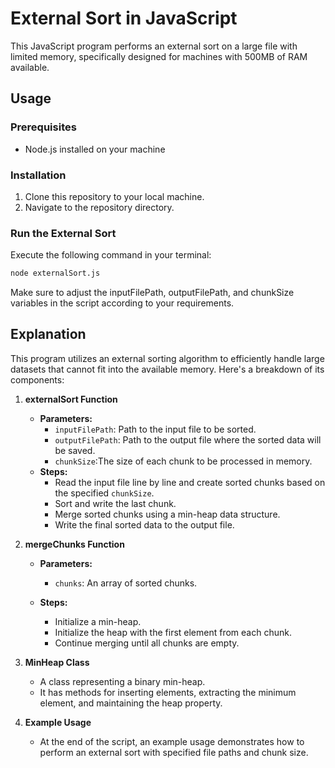 # External Sort in JavaScript
This JavaScript program performs an external sort on a large file with limited memory, specifically designed for machines with 500MB of RAM available.
## Usage
### Prerequisites
- Node.js installed on your machine
### Installation
1. Clone this repository to your local machine.
2. Navigate to the repository directory.

### Run the External Sort
Execute the following command in your terminal:

```bash
node externalSort.js
```
Make sure to adjust the inputFilePath, outputFilePath, and chunkSize variables in the script according to your requirements.

## Explanation
This program utilizes an external sorting algorithm to efficiently handle large datasets that cannot fit into the available memory. Here's a breakdown of its components:
1. **externalSort Function**      
    - **Parameters:**
        - `inputFilePath`: Path to the input file to be sorted.
        - `outputFilePath`: Path to the output file where the sorted data will be saved.
        - `chunkSize`:The size of each chunk to be processed in memory.
    - **Steps:**
        - Read the input file line by line and create sorted chunks based on the specified `chunkSize`.
        - Sort and write the last chunk.
        - Merge sorted chunks using a min-heap data structure.
        - Write the final sorted data to the output file.
2. **mergeChunks Function**
    - **Parameters:**
        - `chunks`: An array of sorted chunks.
        
    - **Steps:**
        - Initialize a min-heap.
        - Initialize the heap with the first element from each chunk.
        - Continue merging until all chunks are empty.

3. **MinHeap Class**
    - A class representing a binary min-heap.
    - It has methods for inserting elements, extracting the minimum element, and maintaining the heap property.

4. **Example Usage**
    - At the end of the script, an example usage demonstrates how to perform an external sort with specified file paths and chunk size.






